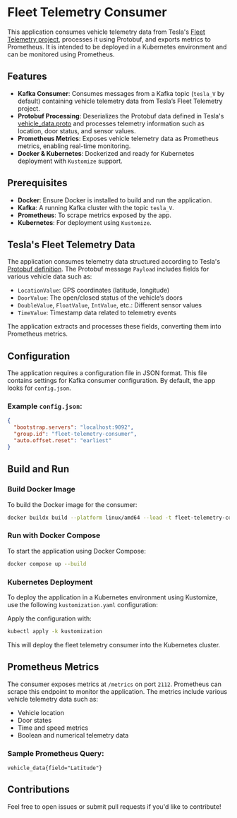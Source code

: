 # Fleet Telemetry Consumer

This application consumes vehicle telemetry data from Tesla's [Fleet Telemetry project](https://github.com/teslamotors/fleet-telemetry), processes it using Protobuf, and exports metrics to Prometheus. It is intended to be deployed in a Kubernetes environment and can be monitored using Prometheus.

## Features

- **Kafka Consumer**: Consumes messages from a Kafka topic (`tesla_V` by default) containing vehicle telemetry data from Tesla’s Fleet Telemetry project.
- **Protobuf Processing**: Deserializes the Protobuf data defined in Tesla's [vehicle_data.proto](https://github.com/teslamotors/fleet-telemetry/blob/main/protos/vehicle_data.proto) and processes telemetry information such as location, door status, and sensor values.
- **Prometheus Metrics**: Exposes vehicle telemetry data as Prometheus metrics, enabling real-time monitoring.
- **Docker & Kubernetes**: Dockerized and ready for Kubernetes deployment with `Kustomize` support.

## Prerequisites

- **Docker**: Ensure Docker is installed to build and run the application.
- **Kafka**: A running Kafka cluster with the topic `tesla_V`.
- **Prometheus**: To scrape metrics exposed by the app.
- **Kubernetes**: For deployment using `Kustomize`.

## Tesla's Fleet Telemetry Data

The application consumes telemetry data structured according to Tesla's [Protobuf definition](https://github.com/teslamotors/fleet-telemetry/blob/main/protos/vehicle_data.proto). The Protobuf message `Payload` includes fields for various vehicle data such as:

- `LocationValue`: GPS coordinates (latitude, longitude)
- `DoorValue`: The open/closed status of the vehicle’s doors
- `DoubleValue`, `FloatValue`, `IntValue`, etc.: Different sensor values
- `TimeValue`: Timestamp data related to telemetry events

The application extracts and processes these fields, converting them into Prometheus metrics.

## Configuration

The application requires a configuration file in JSON format. This file contains settings for Kafka consumer configuration. By default, the app looks for `config.json`.

### Example `config.json`:
```json
{
  "bootstrap.servers": "localhost:9092",
  "group.id": "fleet-telemetry-consumer",
  "auto.offset.reset": "earliest"
}
```

## Build and Run

### Build Docker Image

To build the Docker image for the consumer:

```bash
docker buildx build --platform linux/amd64 --load -t fleet-telemetry-consumer .
```

### Run with Docker Compose

To start the application using Docker Compose:

```bash
docker compose up --build
```

### Kubernetes Deployment

To deploy the application in a Kubernetes environment using Kustomize, use the following `kustomization.yaml` configuration:

Apply the configuration with:

```bash
kubectl apply -k kustomization
```

This will deploy the fleet telemetry consumer into the Kubernetes cluster.

## Prometheus Metrics

The consumer exposes metrics at `/metrics` on port `2112`. Prometheus can scrape this endpoint to monitor the application. The metrics include various vehicle telemetry data such as:

- Vehicle location
- Door states
- Time and speed metrics
- Boolean and numerical telemetry data

### Sample Prometheus Query:

```promql
vehicle_data{field="Latitude"}
```

## Contributions

Feel free to open issues or submit pull requests if you'd like to contribute!